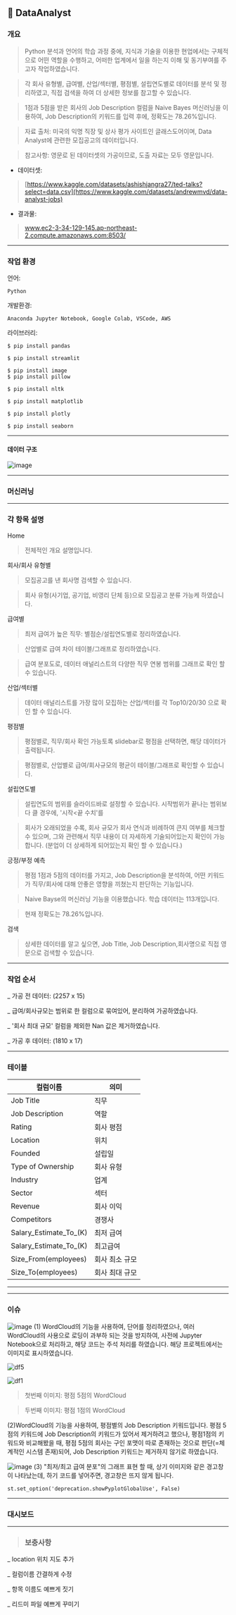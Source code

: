 ## 📝 DataAnalyst


###  개요
>Python 분석과 언어의 학습 과정 중에, 지식과 기술을 이용한 현업에서는 구체적으로 어떤 역할을 수행하고, 어떠한 업계에서 일을 하는지 이해 및 동기부여를 주고자 작업하였습니다.

>각 회사 유형별, 급여별, 산업/섹터별, 평점별, 설립연도별로 데이터를 분석 및 정리하였고, 직접 검색을 하여 더 상세한 정보를 참고할 수 있습니다.

> 1점과 5점을 받은 회사의 Job Description 컬럼을 Naive Bayes 머신러닝을 이용하여, Job Description의 키워드를 입력 후에, 정확도는 78.26%입니다. 

>자료 출처: 미국의 익명 직장 및 상사 평가 사이트인 글래스도어이며, Data Analyst에 관련한 모집공고의 데이터입니다. 

> 참고사항: 영문로 된 데이터셋의 가공이므로, 도출 자료는 모두 영문입니다.

- 데이터셋: 
>[https://www.kaggle.com/datasets/ashishjangra27/ted-talks?select=data.csv](https://www.kaggle.com/datasets/andrewmvd/data-analyst-jobs)
- 결과물: 
> www.ec2-3-34-129-145.ap-northeast-2.compute.amazonaws.com:8503/

---
###  작업 환경
언어: 

```
Python
```

개발환경:
```
Anaconda Jupyter Notebook, Google Colab, VSCode, AWS 
```


라이브러리:
```
$ pip install pandas
```
```
$ pip install streamlit
```
```
$ pip install image
$ pip install pillow
```
```
$ pip install nltk
```
```
$ pip install matplotlib
```
```
$ pip install plotly
```
```
$ pip install seaborn
```
---
#### 데이터 구조

![image](https://user-images.githubusercontent.com/102447800/172677292-4b2ae25c-2259-4742-ab57-0cc342e54183.png)

---
### 머신러닝


---
### 각 항목 설명

Home

> 전체적인 개요 설명입니다.


회사/회사 유형별
> 모집공고를 낸 회사명 검색할 수 있습니다.

>회사 유형(사기업, 공기업, 비영리 단체 등)으로 모집공고 분류 가능케 하였습니다.

급여별
> 최저 급여가 높은 직무: 별점순/설립연도별로 정리하였습니다. 

> 산업별로 급여 차이 테이블/그래프로 정리하였습니다.

> 급여 분포도로, 데이터 애널리스트의 다양한 직무 연봉 범위를 그래프로 확인 할 수 있습니다.

산업/섹터별
> 데이터 애널리스트를 가장 많이 모집하는 산업/섹터를 각 Top10/20/30 으로 확인 할 수 있습니다.

평점별
> 평점별로, 직무/회사 확인 가능토록 slidebar로 평점을 선택하면, 해당 데이터가 출력됩니다.

> 평점별로, 산업별로 급여/회사규모의 평균이 테이블/그래프로 확인할 수 있습니다.

설립연도별
> 설립연도의 범위를 슬라이드바로 설정할 수 있습니다. 시작범위가 끝나는 범위보다 클 경우에, '시작<끝 수치'를 

> 회사가 오래되었을 수록, 회사 규모가 회사 연식과 비례하여 큰지 여부를 체크할수 있으며, 그와 관련해서 직무 내용이 더 자세하게 기술되어있는지 확인이 가능합니다. (분업이 더 상세하게 되어있는지 확인 할 수 있습니다.)

긍정/부정 예측
> 평점 1점과 5점의 데이터를 가지고, Job Description을 분석하여, 어떤 키워드가 직무/회사에 대해 안좋은 영향을 끼쳤는지 판단하는 기능입니다.

> Naive Bayse의 머신러닝 기능을 이용했습니다. 학습 데이터는 113개입니다.

>현재 정확도는 78.26%입니다. 

검색
> 상세한 데이터를 알고 싶으면, Job Title, Job Description,회사명으로 직접 영문으로 검색할 수 있습니다.

---
### 작업 순서

_ 가공 전 데이터: (2257 x 15)

_ 급여/회사규모는 범위로 한 컬럼으로 묶여있어, 분리하여 가공하였습니다.

_  '회사 최대 규모' 컬럼을 제외한 Nan 값은 제거하였습니다.

_ 가공 후 데이터: (1810 x 17)

---
### 테이블 

| 컬럼이름 | 의미 |
| --- | --- |
| Job Title | 직무 |
| Job Description | 역할 | 
| Rating | 회사 평점 | 
| Location | 위치 | 
| Founded | 설립일 | 
| Type of Ownership | 회사 유형 | 
| Industry | 업계 | 
| Sector | 섹터 | 
| Revenue | 회사 이익 | 
| Competitors | 경쟁사 | 
| Salary_Estimate_To_(K) | 최저 급여 | 
| Salary_Estimate_To_(K) | 최고급여 | 
| Size_From(employees) | 회사 최소 규모 | 
| Size_To(employees) | 회사 최대 규모 | 

---




---
###  이슈


![image](https://user-images.githubusercontent.com/102447800/172653266-296f8527-67dd-455a-bb4f-671b14c3221e.png)
(1) WordCloud의 기능을 사용하여, 단어를 정리하였으나, 여러 WordCloud의 사용으로 로딩이 과부하 되는 것을 방지하여, 사전에 Jupyter Notebook으로 처리하고, 해당 코드는 주석 처리를 하였습니다. 해당 프로젝트에서는 이미지로 표시하였습니다. 

![df5](https://user-images.githubusercontent.com/102447800/172653661-46c1e81e-ef14-4103-8208-149b4010d768.png)

![df1](https://user-images.githubusercontent.com/102447800/172654778-270c1ca1-b9f8-4f5f-898e-fe6e4213f9db.png)

> 첫번째 이미지: 평점 5점의 WordCloud

> 두번째 이미지: 평점 1점의 WordCloud

(2)WordCloud의 기능을 사용하여, 평점별의 Job Description 키워드입니다. 평점 5점의 키워드에 Job Description의 키워드가 있어서 제거하려고 했으나, 평점1점의 키워드와 비교해봤을 때, 평점 5점의 회사는 구인 포맷이 따로 존재하는 것으로 판단(=체계적인 시스템 존재)되어, Job Description 키워드는 제거하지 않기로 하였습니다. 

![image](https://user-images.githubusercontent.com/102447800/172659545-447d67e8-7659-4d61-98c6-ac8bd656c6e9.png)
(3) "최저/최고 급여 분포"의 그래프 표현 할 때, 상기 이미지와 같은 경고창이 나타났는데, 하기 코드를 넣어주면, 경고창은 뜨지 않게 됩니다. 


```
st.set_option('deprecation.showPyplotGlobalUse', False)
```

----
### 대시보드



----
>### 보충사항
_ location 위치 지도 추가

_ 컬럼이름 간결하게 수정

_ 항목 이름도 예쁘게 짓기

_ 리드미 파일 예쁘게 꾸미기
